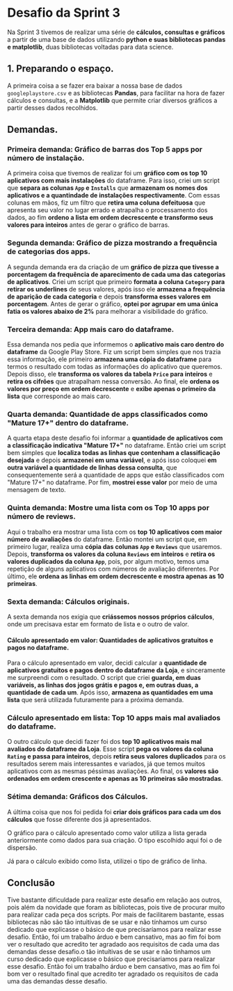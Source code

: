 # Desafio da Sprint 3
Na Sprint 3 tivemos de realizar uma série de **cálculos, consultas e gráficos** a partir de uma base de dados utilizando **python e suas bibliotecas pandas e matplotlib**, duas bibliotecas voltadas para data science.

## 1. Preparando o espaço.
A primeira coisa a se fazer era baixar a nossa base de dados ```googleplaystore.csv``` e as bibliotecas **Pandas**, para facilitar na hora de fazer cálculos e consultas, e a **Matplotlib** que permite criar diversos gráficos a partir desses dados recolhidos.

## Demandas.

### Primeira demanda: Gráfico de barras dos Top 5 apps por número de instalação.
A primeira coisa que tivemos de realizar foi um **gráfico com os top 10 aplicativos com mais instalações** do dataframe.
Para isso, criei um script que **separa as colunas ```App``` e ```Installs```** que **armazenam os nomes dos aplicativos e a quantindade de instalações respectivamente**. Com essas colunas em mãos, fiz um filtro que **retira uma coluna defeituosa** que apresenta seu valor no lugar errado e atrapalha o processamento dos dados, ao fim **ordeno a lista em ordem decrescente e transformo seus valores para inteiros** antes de gerar o gráfico de barras.

### Segunda demanda: Gráfico de pizza mostrando a frequência de categorias dos apps.
A segunda demanda era da criação de um **gráfico de pizza que tivesse a porcentagem da frequência de aparecimento de cada uma das categorias de aplicativos**.
Criei um script que primeiro **formata a coluna ```Category``` para retirar os underlines** de seus valores, após isso ele **armazena a frequência de aparição de cada categoria** e depois **transforma esses valores em porcentagem**. Antes de gerar o gráfico, **optei por agrupar em uma única fatia os valores abaixo de 2%** para melhorar a visibilidade do gráfico.

### Terceira demanda: App mais caro do dataframe.
Essa demanda nos pedia que informemos o **aplicativo mais caro dentro do dataframe** da Google Play Store.
Fiz um script bem simples que nos trazia essa informação, ele primeiro **armazena uma cópia do dataframe** para termos o resultado com todas as informações do aplicativo que queremos. Depois disso, ele **transforma os valores da tabela ```Price``` para inteiros** e **retira os cifrões** que atrapalham nessa conversão. Ao final, ele **ordena os valores por preço em ordem decrescente** e **exibe apenas o primeiro da lista** que corresponde ao mais caro.

### Quarta demanda: Quantidade de apps classificados como "Mature 17+" dentro do dataframe.
A quarta etapa deste desafio foi informar a **quantidade de aplicativos com a classificação indicativa "Mature 17+"** no dataframe.
Então criei um script bem simples que **localiza todas as linhas que contenham a classificação desejada** e depois **armazenei em uma variável**, e após isso coloquei **em outra variável a quantidade de linhas dessa consulta**, que consequentemente será a quantidade de apps que estão classificados com "Mature 17+" no dataframe. Por fim, **mostrei esse valor** por meio de uma mensagem de texto.

### Quinta demanda: Mostre uma lista com os Top 10 apps por número de reviews.
Aqui o trabalho era mostrar uma lista com os **top 10 aplicativos com maior número de avaliações** do dataframe.
Então montei um script que, em primeiro lugar, realiza uma **cópia das colunas ```App``` e ```Reviews```** que usaremos. Depois, **transforma os valores da coluna ```Reviews``` em inteiros** e **retira os valores duplicados da coluna ```App```**, pois, por algum motivo, temos uma repetição de alguns aplicativos com números de avaliação diferentes. Por último, ele **ordena as linhas em ordem decrescente e mostra apenas as 10 primeiras**.

### Sexta demanda: Cálculos originais.
A sexta demanda nos exigia que **criássemos nossos próprios cálculos**, onde um precisava estar em formato de lista e o outro de valor.

#### Cálculo apresentado em valor: Quantidades de aplicativos gratuitos e pagos no dataframe.
Para o cálculo apresentado em valor, decidi calcular a **quantidade de aplicativos gratuitos e pagos dentro do dataframe da Loja**, e sinceramente me surpreendi com o resultado.
O script que criei **guarda, em duas variáveis, as linhas dos jogos grátis e pagos e, em outras duas, a quantidade de cada um**. Após isso, **armazena as quantidades em uma lista** que será utilizada futuramente para a próxima demanda.

### Cálculo apresentado em lista: Top 10 apps mais mal avaliados do dataframe.
O outro cálculo que decidi fazer foi dos **top 10 aplicativos mais mal avaliados do dataframe da Loja**.
Esse script **pega os valores da coluna ```Rating``` e passa para inteiros**, depois **retira seus valores duplicados** para os resultados serem mais interessantes e variados, já que temos muitos aplicativos com as mesmas péssimas avaliações. Ao final, os **valores são ordenados em ordem crescente e apenas as 10 primeiras são mostradas**.

### Sétima demanda: Gráficos dos Cálculos.
A última coisa que nos foi pedida foi **criar dois gráficos para cada um dos cálculos** que fosse diferente dos já apresentados.

O gráfico para o cálculo apresentado como valor utiliza a lista gerada anteriormente como dados para sua criação. O tipo escolhido aqui foi o de dispersão.

Já para o cálculo exibido como lista, utilizei o tipo de gráfico de linha.

## Conclusão
Tive bastante dificuldade para realizar este desafio em relação aos outros, pois além da novidade que foram as bibliotecas, pois tive de procurar muito para realizar cada peça dos scripts. Por mais de facilitarem bastante, essas bibliotecas não são tão intuitivas de se usar e não tínhamos um curso dedicado que explicasse o básico de que precisaríamos para realizar esse desafio. Então, foi um trabalho árduo e bem cansativo, mas ao fim foi bom ver o resultado que acredito ter agradado aos requisitos de cada uma das demandas desse desafio.o tão intuítivas de se usar e não tinhamos um curso dedicado que explicasse o básico que precisariamos para realizar esse desafio. Então foi um trabalho árduo e bem cansativo, mas ao fim foi bom ver o resultado final que acredito ter agradado os requisitos de cada uma das demandas desse desafio.

